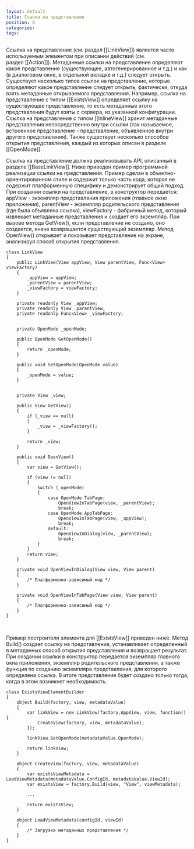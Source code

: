 ```yaml
---
layout: default
title: Ссылка на представление
position: 0
categories: 
tags: 
---
```


Ссылка на представление (см. раздел [[LinkView]]) является часто используемым элементом при описании действий (см. раздел [[Action]]). Метаданные ссылки на представление определяют какое представление (существующее, автогенерированное и т.д.) и как (в диалоговом окне, в отдельной вкладке и т.д.) следует открыть. Существует несколько типов ссылок на представление, которые определяют какое представление следует открыть, фактически, откуда взять метаданные открываемого представления. Например, ссылка на представление с типом [[ExistsView]] определяет ссылку на существующее представление, то есть метаданные этого представления будут взяты с сервера, из указанной конфигурации. Ссылка на представление с типом [[InlineView]] хранит метаданные представления непосредственно внутри ссылки (так называемое, встроенное представление - представление, объявленное внутри другого представления). Также существует несколько способов открытия представления, каждый из которых описан в разделе [[OpenMode]].

Ссылка на представление должна реализовывать API, описанный в разделе [[BaseLinkView]]. Ниже приведен пример программной реализации ссылки на представления. Пример сделан в объектно-ориентированном стиле и содержит только часть кода, которая не содержит платформенную специфику и демонстрирует общий подход. При создании ссылки на представление, в конструктор передается: appView - экземпляр представления приложения (главное окно приложения), parentView - экземпляр родительского представления (где была объявлена ссылка), viewFactory - фабричный метод, который извлекает метаданные представления и создает его экземпляр. При вызове метода GetView(), если представление не создано, оно создается, иначе возвращается существующий экземпляр. Метод OpenView() открывает и показывает представление на экране, анализируя способ открытия представления.

```
class LinkView
{
	public LinkView(View appView, View parentView, Func<View> viewFactory)
	{
		_appView = appView;
		_parentView = parentView;
		_viewFactory = viewFactory;
	}
 
	private readonly View _appView;
	private readonly View _parentView;
	private readonly Func<View> _viewFactory;
 
 
	private OpenMode _openMode;
 
	public OpenMode GetOpenMode()
	{
		return _openMode;
	}
  
	public void SetOpenMode(OpenMode value)
	{
		_openMode = value;
	}
 
 
	private View _view;
 
	public View GetView()
	{
		if (_view == null)
		{
			_view = _viewFactory();
		}

		return _view;
	}
 
	public void OpenView()
	{
		var view = GetView();
 
		if (view != null)
		{
			switch (_openMode)
			{
				case OpenMode.TabPage:
					OpenViewInTabPage(view, _parentView);
					break;
				case OpenMode.AppTabPage:
					OpenViewInTabPage(view, _appView);
					break;
				default:
					OpenViewInDialog(view, _parentView);
					break;
			}
		}
		return view;
	}
 
	private void OpenViewInDialog(View view, View parent)
	{
		/* Платформенно-зависимый код */
	}
 
	private void OpenViewInTabPage(View view, View parent)
	{
		/* Платформенно-зависимый код */
	}
}
```

 

Пример построителя элемента для [[ExistsView]] приведен ниже. Метод Build() создает ссылку на представление, устанавливает определенный в метаданных способ открытия представления и возвращает результат. При создании ссылки в конструктор передается экземпляр главного окна приложения, экземпляр родительского представления, а также функция по созданию экземпляра представления, для которого определена ссылка. В итоге представление будет создано только тогда, когда в этом возникнет необходимость.

```
class ExistsViewElementBuilder
{
	object Build(factory, view, metadataValue)
	{
		var linkView = new LinkView(factory.AppView, view, function() {
			CreateView(factory, view, metadataValue);
		});
 
		linkView.SetOpenMode(metadataValue.OpenMode);
 
		return linkView;
	}
 
	object CreateView(factory, view, metadataValue)
	{
		var existsViewMetadata = LoadViewMetadata(metadataValue.ConfigId, metadataValue.ViewId);
		var existsView = factory.Build(view, "View", viewMetadata);
 
		...
 
		return existsView;
	}
 
	object LoadViewMetadata(configId, viewId)
	{
		/* Загрузка метаданных представления */
	}
}
```

 

 

